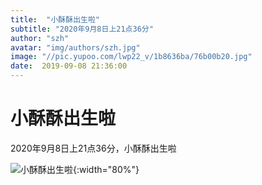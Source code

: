 ```yaml
---
title:  "小酥酥出生啦"
subtitle: "2020年9月8日上21点36分"
author: "szh"
avatar: "img/authors/szh.jpg"
image: "//pic.yupoo.com/lwp22_v/1b8636ba/76b00b20.jpg"
date:  2019-09-08 21:36:00
---
```


# 小酥酥出生啦

2020年9月8日上21点36分，小酥酥出生啦

![小酥酥出生啦](http://pic.yupoo.com/lwp22_v/c6f57634/8a7ced74.jpg){:width="80%"}

